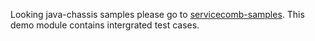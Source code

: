 Looking java-chassis samples please go to [servicecomb-samples](https://github.com/apache/servicecomb-samples/tree/master/java-chassis-samples). This demo module contains intergrated test cases. 